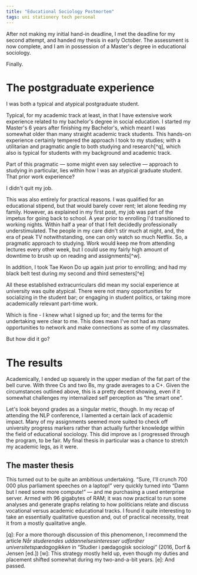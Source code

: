 ```yaml
---
title: "Educational Sociology Postmortem"
tags: uni stationery tech personal
---
```


After not making my initial hand-in deadline, I met the deadline for my second attempt, and handed my thesis in early October.
The assessment is now complete, and I am in possession of a Master's degree in educational sociology.

Finally.

# The postgraduate experience

I was both a typical and atypical postgraduate student.

Typical, for my academic track at least, in that I have extensive work experience related to my bachelor's degree in social education.
I started my Master's 6 years after finishing my Bachelor's, which meant I was somewhat older than many straight academic track students.
This hands-on experience certainly tempered the approach I took to my studies; with a utilitarian and pragmatic angle to both studying and research[^q], which also is typical for students with my background and academic track.

Part of this pragmatic — some might even say selective — approach to studying in particular, lies within how I was an atypical graduate student.
That prior work experience?

I didn't quit my job.

This was also entirely for practical reasons.
I was qualified for an educational stipend, but that would barely cover rent; let alone feeding my family.
However, as explained in my first post, my job was part of the impetus for going back to school.
A year prior to enrolling I'd transitioned to working nights.
Within half a year of that I felt decidedly professionally understimulated.
The people in my care didn't stir much at night, and, the era of peak TV notwithstanding, one can only watch so much Netflix.
So, a pragmatic approach to studying.
Work would keep me from attending lectures every other week, but I could use my fairly high amount of downtime to brush up on reading and assignments[^w].

In addition, I took Tae Kwon Do up again just prior to enrolling; and had my black belt test during my second and third semesters[^e]

All these established extracurriculars did mean my social experience at university was quite atypical.
There were not many opportunities for socializing in the student bar; or engaging in student politics, or taking more academically relevant part-time work.

Which is fine - I knew what I signed up for; and the terms for the undertaking were clear to me.
This does mean I've not had as many opportunities to network and make connections as some of my classmates.

But how did it go?

# The results

Academically, I ended up squarely in the upper median of the fat part of the bell curve.
With three Cs and two Bs, my grade averages to a C+.
Given the circumstances outlined above, this is a pretty decent showing, even if it somewhat challenges my internalized self perception as “the smart one”.

Let's look beyond grades as a singular metric, though.
In my recap of attending the NLP conference, I lamented a certain lack of academic impact.
Many of my assignments seemed more suited to check off university progress markers rather than actually further knowledge within the field of educational sociology.
This did improve as I progressed through the program, to be fair.
My final thesis in particular was a chance to stretch my academic legs, as it were.

## The master thesis

This turned out to be quite an ambitious undertaking.
“Sure, I'll crunch 700 000 plus parliament speeches on a laptop!” very quickly turned into “Damn but I need some more compute!” — and me purchasing a used enterprise server.
Armed with 96 gigabytes of RAM; it was now practical to run some analyses and generate graphs relating to how politicians relate and discuss vocational versus academic educational tracks.
I found it quite interesting to take an essentially qualitative question and, out of practical necessity, treat it from a mostly qualitative angle.

[q]: For a more thorough discussion of this phenomenon, I recommend the article *Når studerendes uddannelsesinteresser udfordrer universitetspædagogikken* in “Studier i pædagogisk sociologi” (2016, Dorf & Jensen [ed.])
[w]: This strategy mostly held up, even though my duties and placement shifted somewhat during my two-and-a-bit years.
[e]: And passed.

